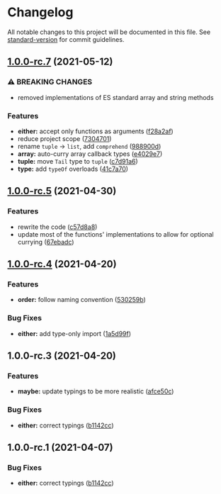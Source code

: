 # Changelog

All notable changes to this project will be documented in this file. See [standard-version](https://github.com/conventional-changelog/standard-version) for commit guidelines.

## [1.0.0-rc.7](https://github.com/drizzer14/fnts/compare/v1.0.0-rc.5...v1.0.0-rc.7) (2021-05-12)


### ⚠ BREAKING CHANGES

* removed implementations of ES standard array and string methods

### Features

* **either:** accept only functions as arguments ([f28a2af](https://github.com/drizzer14/fnts/commit/f28a2afa61807532e5ae703870582148ab4255d9))
* reduce project scope ([7304701](https://github.com/drizzer14/fnts/commit/730470125f1c951bfeee4843b524c7b2cd870189))
* rename `tuple` -> `list`, add `comprehend` ([988900d](https://github.com/drizzer14/fnts/commit/988900d58cff43a031c6c0dccf6d3e9b834d790f))
* **array:** auto-curry array callback types ([e4029e7](https://github.com/drizzer14/fnts/commit/e4029e71865271ea56affa0c90a4c5ed688f1c8c))
* **tuple:** move `Tail` type to `tuple` ([c7d91a6](https://github.com/drizzer14/fnts/commit/c7d91a61d8a4b67822e366a16a5c94db3a3e5bae))
* **type:** add `typeOf` overloads ([41c7a70](https://github.com/drizzer14/fnts/commit/41c7a70b0d4e9c0ce2efff5c770fa936ebd5479a))

## [1.0.0-rc.5](https://github.com/drizzer14/fnts/compare/v1.0.0-rc.4...v1.0.0-rc.5) (2021-04-30)


### Features

* rewrite the code ([c57d8a8](https://github.com/drizzer14/fnts/commit/c57d8a8d977c61ed2a32e7950c50612482be70c9))
* update most of the functions' implementations to allow for optional currying ([67ebadc](https://github.com/drizzer14/fnts/commit/67ebadcdf661439d64078c70c9ad299554de2a06))

## [1.0.0-rc.4](https://github.com/drizzer14/fnts/compare/v1.0.0-rc.3...v1.0.0-rc.4) (2021-04-20)


### Features

* **order:** follow naming convention ([530259b](https://github.com/drizzer14/fnts/commit/530259b344a01fcffc4f1c7def967b6be2d9da2f))


### Bug Fixes

* **either:** add type-only import ([1a5d99f](https://github.com/drizzer14/fnts/commit/1a5d99f52deb99ef1def2a85b65b6f28a461b46a))

## 1.0.0-rc.3 (2021-04-20)


### Features

* **maybe:** update typings to be more realistic ([afce50c](https://github.com/drizzer14/fnts/commit/afce50cf4c0e5b670842b6a8174956f52bdf152e))


### Bug Fixes

* **either:** correct typings ([b1142cc](https://github.com/drizzer14/fnts/commit/b1142ccb462698e1ed145bebc9cdd8fc71563558))

## 1.0.0-rc.1 (2021-04-07)


### Bug Fixes

* **either:** correct typings ([b1142cc](https://github.com/drizzer14/fnts/commit/b1142ccb462698e1ed145bebc9cdd8fc71563558))
